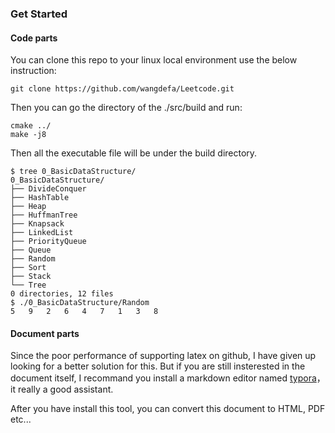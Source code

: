### Get Started

#### Code parts

You can clone this repo to your linux local environment use the below instruction:

```shell
git clone https://github.com/wangdefa/Leetcode.git
```
Then you can go the directory of the ./src/build and run:
``` shell
cmake ../
make -j8
```
Then all the executable file will be under the build directory.
```shell
$ tree 0_BasicDataStructure/
0_BasicDataStructure/
├── DivideConquer
├── HashTable
├── Heap
├── HuffmanTree
├── Knapsack
├── LinkedList
├── PriorityQueue
├── Queue
├── Random
├── Sort
├── Stack
└── Tree
0 directories, 12 files
$ ./0_BasicDataStructure/Random 
5	9	2	6	4	7	1	3	8	
```

#### Document parts

Since the poor performance of supporting latex on github, I have given up looking for a better solution for this. But if you are still insterested in the document  itself, I recommand you install a markdown editor named [typora](https://www.typora.io/)， it really a good assistant.

After you have install this tool, you can convert this document to HTML, PDF etc...